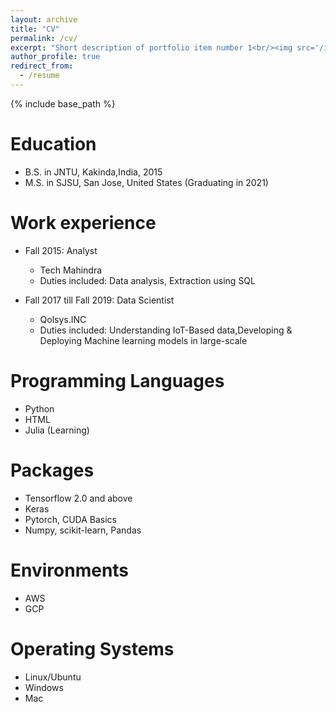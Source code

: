 ```yaml
---
layout: archive
title: "CV"
permalink: /cv/
excerpt: "Short description of portfolio item number 1<br/><img src='/images/Resume.pdf'>"
author_profile: true
redirect_from:
  - /resume
---
```


{% include base_path %}

Education
======
* B.S. in JNTU, Kakinda,India, 2015
* M.S. in SJSU, San Jose, United States (Graduating in 2021)

Work experience
======
* Fall 2015: Analyst
  * Tech Mahindra
  * Duties included: Data analysis, Extraction using SQL

* Fall 2017 till Fall 2019: Data Scientist
  * Qolsys.INC
  * Duties included: Understanding IoT-Based data,Developing & Deploying Machine learning models in large-scale


Programming Languages
======
* Python
* HTML
* Julia (Learning)

Packages
========
* Tensorflow 2.0 and above
* Keras
* Pytorch, CUDA Basics
* Numpy, scikit-learn, Pandas

Environments
=============

* AWS
* GCP

Operating Systems
=================

* Linux/Ubuntu
* Windows
* Mac
